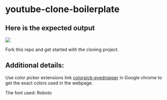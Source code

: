 # youtube-clone-boilerplate
## Here is the expected output
![](https://github.com/Kalvium-Program/youtube-clone-boilerplate/blob/main/assets/Youtube%20Home%20Page.png?raw=true)


Fork this repo and get started with the cloning project.

## Additional details:
Use color picker extensions link [colorpick-eyedropper](https://chrome.google.com/webstore/detail/colorpick-eyedropper/) in Google chrome to get the exact colors used in the webpage.

The font used: Roboto
